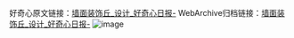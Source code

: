 好奇心原文链接：[墙面装饰丘_设计_好奇心日报-](https://www.qdaily.com/articles/5782.html)
WebArchive归档链接：[墙面装饰丘_设计_好奇心日报-](http://web.archive.org/web/20190623165453/https://www.qdaily.com/articles/5782.html)
![image](http://ww3.sinaimg.cn/large/007d5XDply1g3w94pvcjvj30u029rgzx)